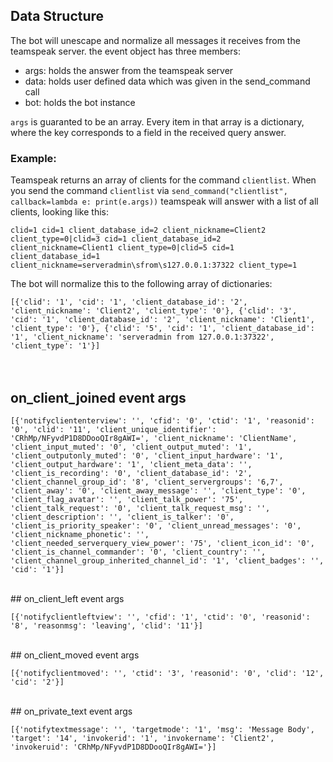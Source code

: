  
## Data Structure
The bot will unescape and normalize all messages it receives from the teamspeak server. the event object has three members:

- args: holds the answer from the teamspeak server
- data: holds user defined data which was given in the send_command call
- bot: holds the bot instance

`args` is guaranted to be an array. Every item in that array is a dictionary, where the key corresponds to a field in the received query answer.

### Example:

Teamspeak returns an array of clients for the command `clientlist`.  When you send the command `clientlist` via `send_command("clientlist", callback=lambda e: print(e.args))` teamspeak will answer with a list of all clients, looking like this:

```clid=1 cid=1 client_database_id=2 client_nickname=Client2 client_type=0|clid=3 cid=1 client_database_id=2 client_nickname=Client1 client_type=0|clid=5 cid=1 client_database_id=1 client_nickname=serveradmin\sfrom\s127.0.0.1:37322 client_type=1```

The bot will normalize this to the following array of dictionaries:

```[{'clid': '1', 'cid': '1', 'client_database_id': '2', 'client_nickname': 'Client2', 'client_type': '0'}, {'clid': '3', 'cid': '1', 'client_database_id': '2', 'client_nickname': 'Client1', 'client_type': '0'}, {'clid': '5', 'cid': '1', 'client_database_id': '1', 'client_nickname': 'serveradmin from 127.0.0.1:37322', 'client_type': '1'}]```
<br>  
<br>  

## on_client_joined event args

```[{'notifycliententerview': '', 'cfid': '0', 'ctid': '1', 'reasonid': '0', 'clid': '11', 'client_unique_identifier': 'CRhMp/NFyvdP1D8DDooQIr8gAWI=', 'client_nickname': 'ClientName', 'client_input_muted': '0', 'client_output_muted': '1', 'client_outputonly_muted': '0', 'client_input_hardware': '1', 'client_output_hardware': '1', 'client_meta_data': '', 'client_is_recording': '0', 'client_database_id': '2', 'client_channel_group_id': '8', 'client_servergroups': '6,7', 'client_away': '0', 'client_away_message': '', 'client_type': '0', 'client_flag_avatar': '', 'client_talk_power': '75', 'client_talk_request': '0', 'client_talk_request_msg': '', 'client_description': '', 'client_is_talker': '0', 'client_is_priority_speaker': '0', 'client_unread_messages': '0', 'client_nickname_phonetic': '', 'client_needed_serverquery_view_power': '75', 'client_icon_id': '0', 'client_is_channel_commander': '0', 'client_country': '', 'client_channel_group_inherited_channel_id': '1', 'client_badges': '', 'cid': '1'}]```

<br>
## on_client_left event args

```[{'notifyclientleftview': '', 'cfid': '1', 'ctid': '0', 'reasonid': '8', 'reasonmsg': 'leaving', 'clid': '11'}]```

<br>
## on_client_moved event args

```[{'notifyclientmoved': '', 'ctid': '3', 'reasonid': '0', 'clid': '12', 'cid': '2'}]```

<br>
## on_private_text event args

```[{'notifytextmessage': '', 'targetmode': '1', 'msg': 'Message Body', 'target': '14', 'invokerid': '1', 'invokername': 'Client2', 'invokeruid': 'CRhMp/NFyvdP1D8DDooQIr8gAWI='}]```